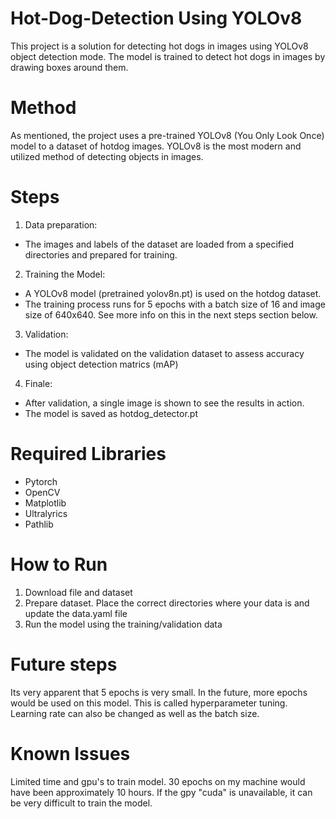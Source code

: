 # Hot-Dog-Detection Using YOLOv8

This project is a solution for detecting hot dogs in images using YOLOv8 object detection mode. The model is trained to detect hot dogs in images by drawing boxes around them.

# Method

As mentioned, the project uses a pre-trained YOLOv8 (You Only Look Once) model to a dataset of hotdog images. YOLOv8 is the most modern and utilized method of detecting objects in images. 

# Steps

1. Data preparation:
- The images and labels of the dataset are loaded from a specified directories and prepared for training.

2. Training the Model:
- A YOLOv8 model (pretrained yolov8n.pt) is used on the hotdog dataset.
- The training process runs for 5 epochs with a batch size of 16 and image size of 640x640. See more info on this in the next steps section below.


3. Validation:
- The model is validated on the validation dataset to assess accuracy using object detection matrics (mAP)

4. Finale:
- After validation, a single image is shown to see the results in action.
- The model is saved as hotdog_detector.pt

# Required Libraries
- Pytorch
- OpenCV
- Matplotlib
- Ultralyrics
- Pathlib

# How to Run
1. Download file and dataset
2. Prepare dataset. Place the correct directories where your data is and update the data.yaml file
3. Run the model using the training/validation data

# Future steps

Its very apparent that 5 epochs is very small. In the future, more epochs would be used on this model. This is called hyperparameter tuning. Learning rate can also be changed as well as the batch size. 

# Known Issues

Limited time and gpu's to train model. 30 epochs on my machine would have been approximately 10 hours. If the gpy "cuda" is unavailable, it can be very difficult to train the model.